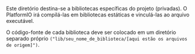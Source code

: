 Este diretório destina-se a bibliotecas específicas do projeto (privadas).
O PlatformIO irá compilá-las em bibliotecas estáticas e vinculá-las ao arquivo executável.

O código-fonte de cada biblioteca deve ser colocado em um diretório separado próprio
```("lib/seu_nome_de_biblioteca/[aqui estão os arquivos de origem]")```.